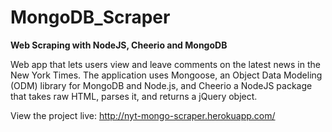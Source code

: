 # MongoDB_Scraper

**Web Scraping with NodeJS, Cheerio and MongoDB**

Web app that lets users view and leave comments on the latest news in the New York Times. The application uses Mongoose, an Object Data Modeling (ODM) library for MongoDB and Node.js, and Cheerio a NodeJS package that takes raw HTML, parses it, and returns a jQuery object.

View the project live:
http://nyt-mongo-scraper.herokuapp.com/
